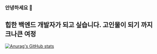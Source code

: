 ### 안녕하세요 :bow:
## 힙한 백엔드 개발자가 되고 싶습니다. 고인물이 되기 까지 크나큰 여정
[![Anurag's GitHub stats](https://github-readme-stats.vercel.app/api?username=toughchb)](https://github.com/anuraghazra/github-readme-stats)

<!--
**toughchb/toughchb** is a ✨ _special_ ✨ repository because its `README.md` (this file) appears on your GitHub profile.

Here are some ideas to get you started:

- 🔭 I’m currently working on ...
- 🌱 I’m currently learning ...
- 👯 I’m looking to collaborate on ...
- 🤔 I’m looking for help with ...
- 💬 Ask me about ...
- 📫 How to reach me: ...
- 😄 Pronouns: ...
- ⚡ Fun fact: ...
-->

